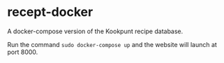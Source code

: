 # recept-docker
A docker-compose version of the Kookpunt recipe database.

Run the command `sudo docker-compose up` and the website will launch at port 8000.
